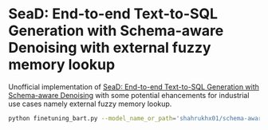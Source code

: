 # SeaD: End-to-end Text-to-SQL Generation with Schema-aware Denoising with external fuzzy memory lookup
Unofficial implementation of [SeaD: End-to-end Text-to-SQL Generation with Schema-aware Denoising](https://www.arxiv-vanity.com/papers/2105.07911/) with some potential ehancements for industrial use cases namely external fuzzy memory lookup.
```bash
python finetuning_bart.py --model_name_or_path='shahrukhx01/schema-aware-denoising-distilbart-cnn-12-6-text2sql' --dataset_name='wikisql_augmented_data' --per_device_train_batch_size=4 --output_dir=output --num_train_epochs=20
```
